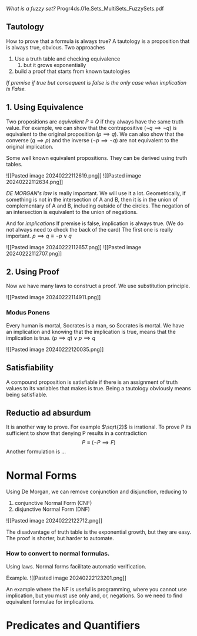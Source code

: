 *What is a fuzzy set?*
Progr4ds.01e.Sets_MultiSets_FuzzySets.pdf

## Tautology
How to prove that a formula is always true?
A tautology is a proposition that is always true, obvious.
Two approaches
1. Use a truth table and checking equivalence
	1. but it grows exponentially
2. build a proof that starts from known tautologies

*If premise if true but consequent is false is the only case when implication is False.*

## 1. Using Equivalence
Two propositions are *equivalent* $P\equiv Q$ if they always have the same truth value.
For example, we can show that the contrapositive $(\neg q \implies \neg q)$ is equivalent to the original proposition $(p\implies q)$. 
We can also show that the converse $(q\implies p)$ and the inverse $(\neg p\implies\neg q)$ are not equivalent to the original implication.

Some well known equivalent propositions.
They can be derived using truth tables.

![[Pasted image 20240222112619.png]]
![[Pasted image 20240222112634.png]]

*DE MORGAN's law* is really important. We will use it a lot.
Geometrically, if something is not in the intersection of A and B, then it is in the union of complementary of A and B, including outside of the circles.
The negation of an intersection is equivalent to the union of negations.

And for *implications*
If premise is false, implication is always true. (We do not always need to check the back of the card)
The first one is really important.
$p\implies q\equiv\neg p\vee q$

![[Pasted image 20240222112657.png]]
![[Pasted image 20240222112707.png]]

## 2. Using Proof

Now we have many laws to construct a proof.
We use substitution principle.

![[Pasted image 20240222114911.png]]

### Modus Ponens
Every human is mortal, Socrates is a man, so Socrates is mortal.
We have an implication and knowing that the implication is true, means that the implication is true.
$(p\implies q)\vee p\implies q$

![[Pasted image 20240222120035.png]]

## Satisfiability
A compound proposition is satisfiable if there is an assignment of truth values to its variables that makes is true.
Being a tautology obviously means being satisfiable.

## Reductio ad absurdum
It is another way to prove.
For example $\sqrt{2}$ is irrational.
To prove P its sufficient to show that denying P results in a contradiction $$P\equiv(\neg P\implies F)$$Another formulation is
...


# Normal Forms
Using De Morgan, we can remove conjunction and disjunction, reducing to
1. conjunctive Normal Form (CNF)
2. disjunctive Normal Form (DNF)

![[Pasted image 20240222122712.png]]

The disadvantage of truth table is the exponential growth, but they are easy.
The proof is shorter, but harder to automate.

### How to convert to normal formulas.
Using laws.
Normal forms facilitate automatic verification.

Example.
![[Pasted image 20240222123201.png]]

An example where the NF is useful is programming, where you cannot use implication, but you must use only and, or, negations. So we need to find equivalent formulae for implications.

# Predicates and Quantifiers

